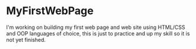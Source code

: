 # MyFirstWebPage
I'm working on building my first web page and web site using HTML/CSS and OOP languages of choice, this is just to practice and up my skill so it is not yet finished. 
